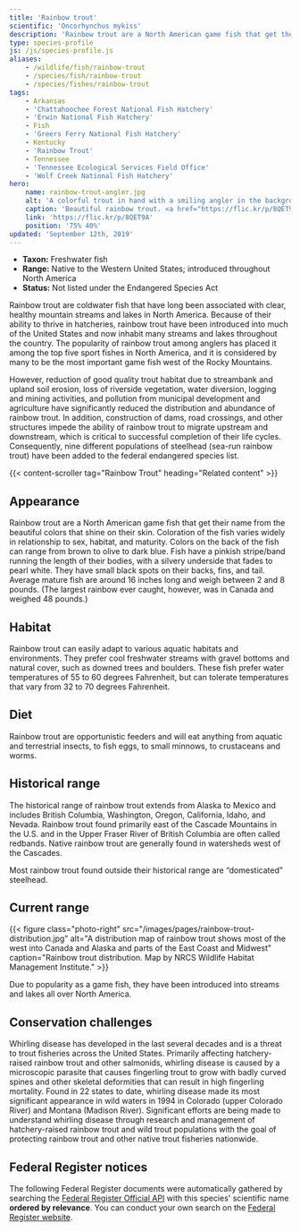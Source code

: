 ```yaml
---
title: 'Rainbow trout'
scientific: 'Oncorhynchus mykiss'
description: 'Rainbow trout are a North American game fish that get their name from the beautiful colors that shine on their skin.  Coloration of the fish varies widely in relationship to sex, habitat, and maturity.'
type: species-profile
js: /js/species-profile.js
aliases:
    - /wildlife/fish/rainbow-trout
    - /species/fish/rainbow-trout
    - /species/fishes/rainbow-trout
tags:
    - Arkansas
    - 'Chattahoochee Forest National Fish Hatchery'
    - 'Erwin National Fish Hatchery'
    - Fish
    - 'Greers Ferry National Fish Hatchery'
    - Kentucky
    - 'Rainbow Trout'
    - Tennessee
    - 'Tennessee Ecological Services Field Office'
    - 'Wolf Creek National Fish Hatchery'
hero:
    name: rainbow-trout-angler.jpg
    alt: 'A colorful trout in hand with a smiling angler in the background.'
    caption: 'Beautiful rainbow trout. <a href="https://flic.kr/p/8QET9A">Photo</a> by <a href="https://www.flickr.com/photos/palmit/">Cale Bruckner</a>, <a href="https://creativecommons.org/licenses/by-nc/2.0/">CC BY-NC 2.0</a>.'
    link: 'https://flic.kr/p/8QET9A'
    position: '75% 40%'
updated: 'September 12th, 2019'
---
```


- **Taxon:** Freshwater fish
- **Range:** Native to the Western United States; introduced throughout North America
- **Status:** Not listed under the Endangered Species Act

Rainbow trout are coldwater fish that have long been associated with clear, healthy mountain streams and lakes in North America. Because of their ability to thrive in hatcheries, rainbow trout have been introduced into much of the United States and now inhabit many streams and lakes throughout the country. The popularity of rainbow trout among anglers has placed it among the top five sport fishes in North America, and it is considered by many to be the most important game fish west of the Rocky Mountains.

However, reduction of good quality trout habitat due to streambank and upland soil erosion, loss of riverside vegetation, water diversion, logging and mining activities, and pollution from municipal development and agriculture have significantly reduced the distribution and abundance of rainbow trout. In addition, construction of dams, road crossings, and other structures impede the ability of rainbow trout to migrate upstream and downstream, which is critical to successful completion of their life cycles. Consequently, nine different populations of steelhead (sea-run rainbow trout) have been added to the federal endangered species list.

{{< content-scroller tag="Rainbow Trout" heading="Related content" >}}

## Appearance

Rainbow trout are a North American game fish that get their name from the beautiful colors that shine on their skin. Coloration of the fish varies widely in relationship to sex, habitat, and maturity. Colors on the back of the fish can range from brown to olive to dark blue. Fish have a pinkish stripe/band running the length of their bodies, with a silvery underside that fades to pearl white. They have small black spots on their backs, fins, and tail. Average mature fish are around 16 inches long and weigh between 2 and 8 pounds. (The largest rainbow ever caught, however, was in Canada and weighed 48 pounds.)

## Habitat

Rainbow trout can easily adapt to various aquatic habitats and environments. They prefer cool freshwater streams with gravel bottoms and natural cover, such as downed trees and boulders. These fish prefer water temperatures of 55 to 60 degrees Fahrenheit, but can tolerate temperatures that vary from 32 to 70 degrees Fahrenheit.

## Diet

Rainbow trout are opportunistic feeders and will eat anything from aquatic and terrestrial insects, to fish eggs, to small minnows, to crustaceans and worms.

## Historical range

The historical range of rainbow trout extends from Alaska to Mexico and includes British Columbia, Washington, Oregon, California, Idaho, and Nevada. Rainbow trout found primarily east of the Cascade Mountains in the U.S. and in the Upper Fraser River of British Columbia are often called redbands. Native rainbow trout are generally found in watersheds west of the Cascades.

Most rainbow trout found outside their historical range are “domesticated” steelhead.

## Current range

{{< figure class="photo-right" src="/images/pages/rainbow-trout-distribution.jpg" alt="A distribution map of rainbow trout shows most of the west into Canada and Alaska and parts of the East Coast and Midwest" caption="Rainbow trout distribution. Map by NRCS Wildlife Habitat Management Institute." >}}

Due to popularity as a game fish, they have been introduced into streams and lakes all over North America.

## Conservation challenges

Whirling disease has developed in the last several decades and is a threat to trout fisheries across the United States. Primarily affecting hatchery-raised rainbow trout and other salmonids, whirling disease is caused by a microscopic parasite that causes fingerling trout to grow with badly curved spines and other skeletal deformities that can result in high fingerling mortality. Found in 22 states to date, whirling disease made its most significant appearance in wild waters in 1994 in Colorado (upper Colorado River) and Montana (Madison River). Significant efforts are being made to understand whirling disease through research and management of hatchery-raised rainbow trout and wild trout populations with the goal of protecting rainbow trout and other native trout fisheries nationwide.

## Federal Register notices

The following Federal Register documents were automatically gathered by searching the [Federal Register Official API](https://www.federalregister.gov/blog/learn/developers) with this species' scientific name **ordered by relevance**. You can conduct your own search on the [Federal Register website](https://www.federalregister.gov/articles/search).
